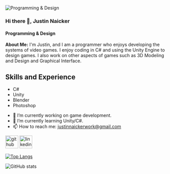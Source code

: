 ![Programming & Design](https://media.licdn.com/dms/image/D4E16AQEdqzhlhmA1vA/profile-displaybackgroundimage-shrink_350_1400/0/1679244589822?e=1684972800&v=beta&t=lbjDFfINi7XcwKq--kT-bP3R39eenl4RY7OmynRlpNI)

### Hi there 👋, Justin Naicker
#### Programming & Design

**About Me:** I'm Justin, and I am a programmer who enjoys developing the systems of video games. I enjoy coding in C# and using the Unity Engine to design games. I also work on other aspects of games such as 3D Modeling and Design and Graphical Interface.

## Skills and Experience

* C# 
* Unity 
* Blender 
* Photoshop

- 🔭 I’m currently working on game development. 
- 🌱 I’m currently learning Unity/C#. 
- 📫 How to reach me: justinnaickerwork@gmail.com 


[<img src='https://cdn.jsdelivr.net/npm/simple-icons@3.0.1/icons/github.svg' alt='github' height='40'>](https://github.com/Justin-Naicker)  [<img src='https://cdn.jsdelivr.net/npm/simple-icons@3.0.1/icons/linkedin.svg' alt='linkedin' height='40'>](https://www.linkedin.com/in/justin-naicker-1a6942269/)  

[![Top Langs](https://github-readme-stats.vercel.app/api/top-langs/?username=Justin-Naicker)](https://github.com/anuraghazra/github-readme-stats)

![GitHub stats](https://github-readme-stats.vercel.app/api?username=Justin-Naicker&show_icons=true)  


